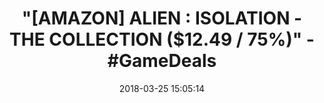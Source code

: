 ---
title: '"[AMAZON] ALIEN : ISOLATION - THE COLLECTION ($12.49 / 75%)" - #GameDeals'
name: 'Alien : Isolation - The Collection [Online Game Code]'
date: '2018-03-25 15:05:14'
buy_now: >-
  https://www.amazon.com/Alien-Isolation-Collection-Online-Game/dp/B01N1OXBBS?SubscriptionId=AKIAIA5RBQIWQVTCUEUQ&tag=coldcutdeals-20&linkCode=xm2&camp=2025&creative=165953&creativeASIN=B01N1OXBBS
description_markdown: |+
  Alien : Isolation - The Collection [Online Game Code]

    - Discover the true meaning of fear in Alien: Isolation, a survival horror set in an atmosphere of constant dread and mortal danger.

    - Fifteen years after the events of Alien, Ellen Ripley's daughter, Amanda enters a desperate battle for survival, on a mission to unravel the truth behind her mother's disappearance.

    - As Amanda, you will navigate through an increasingly volatile world as you find yourself confronted on all sides by a panicked, desperate population and an unpredictable, ruthless Alien.

tweet_id_str: '977924375927279617'
price: $49.99
you_save: ''
asin: B01N1OXBBS
image: 'https://images-na.ssl-images-amazon.com/images/I/81pRzFFiCDL.jpg'

---